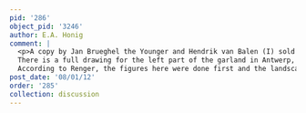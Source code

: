 ```yaml
---
pid: '286'
object_pid: '3246'
author: E.A. Honig
comment: |
  <p>A copy by Jan Brueghel the Younger and Hendrik van Balen (I) sold at auction, London, Sotheby's, July 7, 2004 # 26.<br />
  There is a full drawing for the left part of the garland in Antwerp, Stedelijk Prentenkabinet.<br />
  According to Renger, the figures here were done first and the landscape was second.</p>
post_date: '08/01/12'
order: '285'
collection: discussion
---
```

